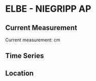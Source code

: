 # ELBE - NIEGRIPP AP

## Current Measurement

Current measurement: <Value topic="rivers/pegel-online/ELBE/NIEGRIPP_AP/measurementValue"/> cm

## Time Series

<TimeSeries topic="rivers/pegel-online/ELBE/NIEGRIPP_AP/measurementValue" period="week" />

## Location

<WorldMap>
  <Marker lat="52.24974836387516" lon="11.737554478861217" labelTopic="rivers/pegel-online/ELBE/NIEGRIPP_AP" />
</WorldMap>

